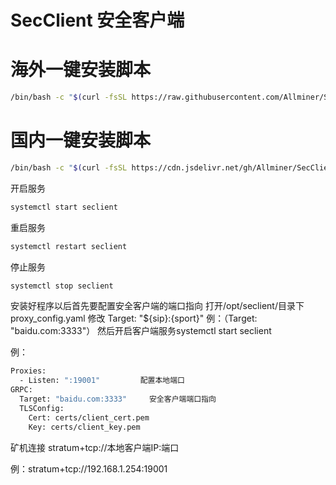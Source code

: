 # SecClient  安全客户端
# 海外一键安装脚本
```bash
/bin/bash -c "$(curl -fsSL https://raw.githubusercontent.com/Allminer/SecClient/main/seclient.sh)"
```

# 国内一键安装脚本
```bash
/bin/bash -c "$(curl -fsSL https://cdn.jsdelivr.net/gh/Allminer/SecClient@main/seclientcn.sh)"
```
开启服务
```bash
systemctl start seclient
```

重启服务
```bash
systemctl restart seclient
```
停止服务
```bash
systemctl stop seclient
```
安装好程序以后首先要配置安全客户端的端口指向  打开/opt/seclient/目录下proxy_config.yaml  修改 Target: "${sip}:{sport}"  例：（Target: "baidu.com:3333"）  然后开启客户端服务systemctl start seclient

例：
```bash
Proxies:
  - Listen: ":19001"         配置本地端口
GRPC:
  Target: "baidu.com:3333"     安全客户端端口指向
  TLSConfig:
    Cert: certs/client_cert.pem
    Key: certs/client_key.pem
```

矿机连接 stratum+tcp://本地客户端IP:端口  

例：stratum+tcp://192.168.1.254:19001
